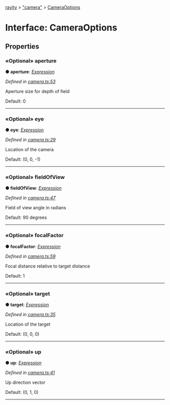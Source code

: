[rayity](../README.md) > ["camera"](../modules/_camera_.md) > [CameraOptions](../interfaces/_camera_.cameraoptions.md)



# Interface: CameraOptions


## Properties
<a id="aperture"></a>

### «Optional» aperture

**●  aperture**:  *[Expression](_expression_.expression.md)* 

*Defined in [camera.ts:53](https://github.com/gribbet/rayity/blob/master/src/camera.ts#L53)*



Aperture size for depth of field

Default: 0




___

<a id="eye"></a>

### «Optional» eye

**●  eye**:  *[Expression](_expression_.expression.md)* 

*Defined in [camera.ts:29](https://github.com/gribbet/rayity/blob/master/src/camera.ts#L29)*



Location of the camera

Default: (0, 0, -1)




___

<a id="fieldofview"></a>

### «Optional» fieldOfView

**●  fieldOfView**:  *[Expression](_expression_.expression.md)* 

*Defined in [camera.ts:47](https://github.com/gribbet/rayity/blob/master/src/camera.ts#L47)*



Field of view angle in radians

Default: 90 degrees




___

<a id="focalfactor"></a>

### «Optional» focalFactor

**●  focalFactor**:  *[Expression](_expression_.expression.md)* 

*Defined in [camera.ts:59](https://github.com/gribbet/rayity/blob/master/src/camera.ts#L59)*



Focal distance relative to target distance

Default: 1




___

<a id="target"></a>

### «Optional» target

**●  target**:  *[Expression](_expression_.expression.md)* 

*Defined in [camera.ts:35](https://github.com/gribbet/rayity/blob/master/src/camera.ts#L35)*



Location of the target

Default: (0, 0, 0)




___

<a id="up"></a>

### «Optional» up

**●  up**:  *[Expression](_expression_.expression.md)* 

*Defined in [camera.ts:41](https://github.com/gribbet/rayity/blob/master/src/camera.ts#L41)*



Up direction vector

Default: (0, 1, 0)




___


